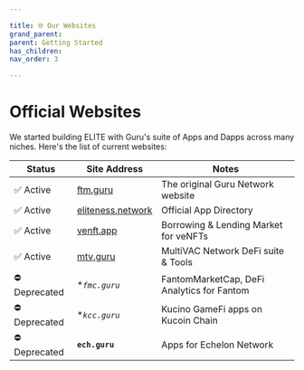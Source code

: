 ```yaml
---

title: 🌐 Our Websites
grand_parent:
parent: Getting Started
has_children:
nav_order: 3

---
```


# Official Websites

We started building ELITE with Guru's suite of Apps and Dapps across many niches. Here's the list of current websites:

Status | Site Address | Notes
----	|	----	|	----
✅ Active		| [ftm.guru](https://ftm.guru)							| The original Guru Network website
✅ Active		| [eliteness.network](https://eliteness.network)		| Official App Directory
✅ Active		| [venft.app](https://venft.app)						| Borrowing & Lending Market for veNFTs
✅ Active		| [mtv.guru](https://mtv.guru)							| MultiVAC Network DeFi suite & Tools
⛔ Deprecated	| **`fmc.guru`*											| FantomMarketCap, DeFi Analytics for Fantom
⛔ Deprecated	| **`kcc.guru`*											| Kucino GameFi apps on Kucoin Chain
⛔ Deprecated	| **`ech.guru`**										| Apps for Echelon Network
